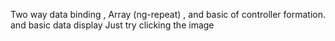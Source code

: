 Two way data binding , Array (ng-repeat) , and basic of controller formation. and basic data display
Just try clicking the image